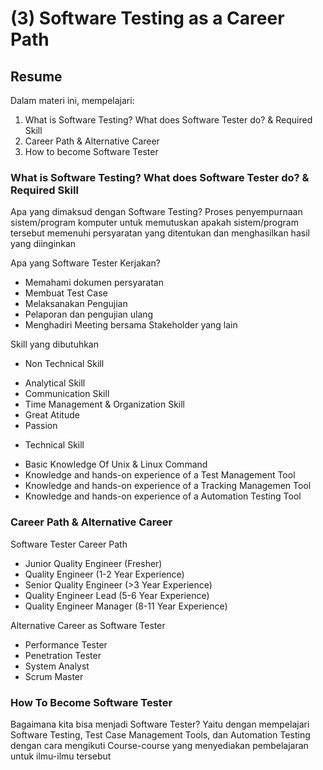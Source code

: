 # (3) Software Testing as a Career Path

## Resume
Dalam materi ini, mempelajari:
1. What is Software Testing? What does Software Tester do? & Required Skill
2. Career Path & Alternative Career
3. How to become Software Tester

### What is Software Testing? What does Software Tester do? & Required Skill

Apa yang dimaksud dengan Software Testing? 
Proses penyempurnaan sistem/program komputer untuk memutuskan apakah sistem/program tersebut memenuhi 
persyaratan yang ditentukan dan menghasilkan hasil yang diinginkan

Apa yang Software Tester Kerjakan?
- Memahami dokumen persyaratan
- Membuat Test Case
- Melaksanakan Pengujian
- Pelaporan dan pengujian ulang
- Menghadiri Meeting bersama Stakeholder yang lain 

Skill yang dibutuhkan
+ Non Technical Skill
- Analytical Skill
- Communication Skill
- Time Management & Organization Skill
- Great Atitude
- Passion

+ Technical Skill
- Basic Knowledge Of Unix & Linux Command
- Knowledge and hands-on experience of a Test Management Tool
- Knowledge and hands-on experience of a Tracking Managemen Tool
- Knowledge and hands-on experience of a Automation Testing Tool

### Career Path & Alternative Career

Software Tester Career Path
- Junior Quality Engineer (Fresher)
- Quality Engineer (1-2 Year Experience)
- Senior Quality Engineer (>3 Year Experience)
- Quality Engineer Lead (5-6 Year Experience)
- Quality Engineer Manager (8-11 Year Experience)

Alternative Career as Software Tester
- Performance Tester
- Penetration Tester
- System Analyst
- Scrum Master

### How To Become Software Tester

Bagaimana kita bisa menjadi Software Tester?
Yaitu dengan mempelajari Software Testing, Test Case Management Tools, dan Automation Testing dengan cara mengikuti
Course-course yang menyediakan pembelajaran untuk ilmu-ilmu tersebut
